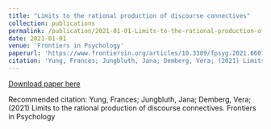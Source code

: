 ```yaml
---
title: "Limits to the rational production of discourse connectives"
collection: publications
permalink: /publication/2021-01-01-Limits-to-the-rational-production-of-discourse
date: 2021-01-01
venue: 'Frontiers in Psychology'
paperurl: 'https://www.frontiersin.org/articles/10.3389/fpsyg.2021.660730/full'
citation: 'Yung, Frances; Jungbluth, Jana; Demberg, Vera; (2021) Limits to the rational production of discourse connectives. Frontiers in Psychology'
---
```


<a href='https://www.frontiersin.org/articles/10.3389/fpsyg.2021.660730/full'>Download paper here</a>

Recommended citation: Yung, Frances; Jungbluth, Jana; Demberg, Vera; (2021) Limits to the rational production of discourse connectives. Frontiers in Psychology